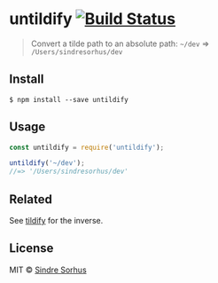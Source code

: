 # untildify [![Build Status](https://travis-ci.org/sindresorhus/untildify.svg?branch=master)](https://travis-ci.org/sindresorhus/untildify)

> Convert a tilde path to an absolute path: `~/dev` => `/Users/sindresorhus/dev`


## Install

```
$ npm install --save untildify
```


## Usage

```js
const untildify = require('untildify');

untildify('~/dev');
//=> '/Users/sindresorhus/dev'
```


## Related

See [tildify](https://github.com/sindresorhus/tildify) for the inverse.


## License

MIT © [Sindre Sorhus](https://sindresorhus.com)
